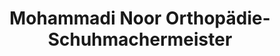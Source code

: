 ---
title: "Mohammadi Noor Orthopädie-Schuhmachermeister"
url: /bad-toelz/mohammadi-noor-orthopaedie-schuhmachermeister/
shop: Sanitätshaus
---